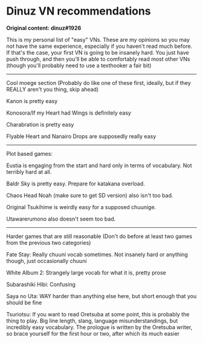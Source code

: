 # Dinuz VN recommendations

**Original content: dinuz#1926**

This is my personal list of "easy" VNs. These are my opinions so you may not have the same experience, especially if you haven't read much before. If that's the case, your first VN is going to be insanely hard. You just have push through, and then you'll be able to comfortably read most other VNs (though you'll probably need to use a texthooker a fair bit)

---

Cool moege section (Probably do like one of these first, ideally, but if they REALLY aren't you thing, skip ahead)

Kanon is pretty easy

Konosora/If my Heart had Wings is definitely easy

Charabration is pretty easy

Flyable Heart and Nanairo Drops are supposedly really easy

---

Plot based games:

Eustia is engaging from the start and hard only in terms of vocabulary. Not terribly hard at all.

Baldr Sky is pretty easy. Prepare for katakana overload.

Chaos Head Noah (make sure to get SD version) also isn't too bad.

Original Tsukihime is weirdly easy for a supposed chuunige.

Utawarerumono also doesn't seem too bad.

---

Harder games that are still reasonable (Don't do before at least two games from the previous two categories)

Fate Stay: Really chuuni vocab sometimes. Not insanely hard or anything though, just occasionally chuuni

White Album 2: Strangely large vocab for what it is, pretty prose

Subarashiki Hibi: Confusing

Saya no Uta: WAY harder than anything else here, but short enough that you should be fine

Tsuriotsu: If you want to read Oretsuba at some point, this is probably the thing to play. Big line length, slang, language misunderstandings, but incredibly easy vocabulary. The prologue is written by the Oretsuba writer, so brace yourself for the first hour or two, after which its much easier
